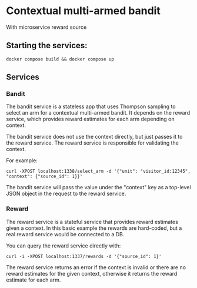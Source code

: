 # Contextual multi-armed bandit

With microservice reward source

## Starting the services:

`docker compose build && docker compose up`

## Services

### Bandit

The bandit service is a stateless app that uses Thompson sampling to select an arm for a contextual multi-armed bandit.
It depends on the reward service, which provides reward estimates for each arm depending on context.

The bandit service does not use the context directly, but just passes it to the reward service. The reward service is
responsible for validating the context.

For example:

`curl -XPOST localhost:1338/select_arm -d '{"unit": "visitor_id:12345", "context": {"source_id": 1}}'`

The bandit service will pass the value under the "context" key as a top-level JSON object in the request to the reward
service.

### Reward

The reward service is a stateful service that provides reward estimates given a context. In this basic example the
rewards are hard-coded, but a real reward service would be connected to a DB.

You can query the reward service directly with:

`curl -i -XPOST localhost:1337/rewards -d '{"source_id": 1}'`

The reward service returns an error if the context is invalid or there are no reward estimates for the given context,
otherwise it returns the reward estimate for each arm.